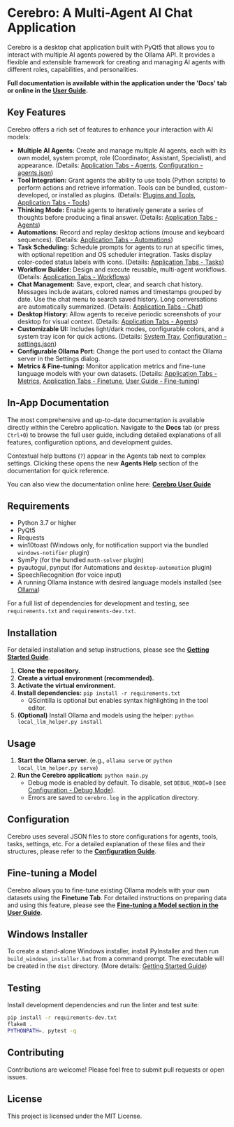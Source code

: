 # Cerebro: A Multi-Agent AI Chat Application

Cerebro is a desktop chat application built with PyQt5 that allows you to interact with multiple AI agents powered by the Ollama API. It provides a flexible and extensible framework for creating and managing AI agents with different roles, capabilities, and personalities.

**Full documentation is available within the application under the 'Docs' tab or online in the [User Guide](docs/user_guide.md).**

## Key Features

Cerebro offers a rich set of features to enhance your interaction with AI models:

*   **Multiple AI Agents:** Create and manage multiple AI agents, each with its own model, system prompt, role (Coordinator, Assistant, Specialist), and appearance. (Details: [Application Tabs - Agents](docs/app_tabs.md#agents-tab), [Configuration - agents.json](docs/configuration.md#agentsjson))
*   **Tool Integration:** Grant agents the ability to use tools (Python scripts) to perform actions and retrieve information. Tools can be bundled, custom-developed, or installed as plugins. (Details: [Plugins and Tools](docs/plugins.md), [Application Tabs - Tools](docs/app_tabs.md#tools-tab))
*   **Thinking Mode:** Enable agents to iteratively generate a series of thoughts before producing a final answer. (Details: [Application Tabs - Agents](docs/app_tabs.md#agents-tab))
*   **Automations:** Record and replay desktop actions (mouse and keyboard sequences). (Details: [Application Tabs - Automations](docs/app_tabs.md#automations-tab))
*   **Task Scheduling:** Schedule prompts for agents to run at specific times, with optional repetition and OS scheduler integration. Tasks display color-coded status labels with icons. (Details: [Application Tabs - Tasks](docs/app_tabs.md#tasks-tab))
*   **Workflow Builder:** Design and execute reusable, multi-agent workflows. (Details: [Application Tabs - Workflows](docs/app_tabs.md#workflows-tab))
* **Chat Management:** Save, export, clear, and search chat history. Messages include avatars, colored names and timestamps grouped by date. Use the chat menu to search saved history. Long conversations are automatically summarized. (Details: [Application Tabs - Chat](docs/app_tabs.md#chat-tab))
*   **Desktop History:** Allow agents to receive periodic screenshots of your desktop for visual context. (Details: [Application Tabs - Agents](docs/app_tabs.md#agents-tab))
*   **Customizable UI:** Includes light/dark modes, configurable colors, and a system tray icon for quick actions. (Details: [System Tray](docs/system_tray.md), [Configuration - settings.json](docs/configuration.md#settingsjson))
*   **Configurable Ollama Port:** Change the port used to contact the Ollama server in the Settings dialog.
*   **Metrics & Fine-tuning:** Monitor application metrics and fine-tune language models with your own datasets. (Details: [Application Tabs - Metrics](docs/app_tabs.md#metrics-tab), [Application Tabs - Finetune](docs/app_tabs.md#finetune-tab), [User Guide - Fine-tuning](docs/user_guide.md#fine-tuning-a-model))

## In-App Documentation

The most comprehensive and up-to-date documentation is available directly within the Cerebro application. Navigate to the **Docs** tab (or press `Ctrl+0`) to browse the full user guide, including detailed explanations of all features, configuration options, and development guides.

Contextual help buttons (`?`) appear in the Agents tab next to complex settings. Clicking these opens the new **Agents Help** section of the documentation for quick reference.

You can also view the documentation online here: **[Cerebro User Guide](docs/user_guide.md)**

## Requirements

*   Python 3.7 or higher
*   PyQt5
*   Requests
*   win10toast (Windows only, for notification support via the bundled `windows-notifier` plugin)
*   SymPy (for the bundled `math-solver` plugin)
*   pyautogui, pynput (for Automations and `desktop-automation` plugin)
*   SpeechRecognition (for voice input)
*   A running Ollama instance with desired language models installed (see [Ollama](https://ollama.ai/))

For a full list of dependencies for development and testing, see `requirements.txt` and `requirements-dev.txt`.

## Installation

For detailed installation and setup instructions, please see the **[Getting Started Guide](docs/getting_started.md)**.

1.  **Clone the repository.**
2.  **Create a virtual environment (recommended).**
3.  **Activate the virtual environment.**
4.  **Install dependencies:** `pip install -r requirements.txt`
    *   QScintilla is optional but enables syntax highlighting in the tool editor.
5.  **(Optional)** Install Ollama and models using the helper: `python local_llm_helper.py install`

## Usage

1.  **Start the Ollama server.** (e.g., `ollama serve` or `python local_llm_helper.py serve`)
2.  **Run the Cerebro application:** `python main.py`
    *   Debug mode is enabled by default. To disable, set `DEBUG_MODE=0` (see [Configuration - Debug Mode](docs/configuration.md#understanding-debug-mode)).
    *   Errors are saved to `cerebro.log` in the application directory.

## Configuration

Cerebro uses several JSON files to store configurations for agents, tools, tasks, settings, etc. For a detailed explanation of these files and their structures, please refer to the **[Configuration Guide](docs/configuration.md)**.

## Fine-tuning a Model

Cerebro allows you to fine-tune existing Ollama models with your own datasets using the **Finetune Tab**. For detailed instructions on preparing data and using this feature, please see the **[Fine-tuning a Model section in the User Guide](docs/user_guide.md#fine-tuning-a-model)**.

## Windows Installer

To create a stand-alone Windows installer, install PyInstaller and then run `build_windows_installer.bat` from a command prompt. The executable will be created in the `dist` directory. (More details: [Getting Started Guide](docs/getting_started.md))

## Testing

Install development dependencies and run the linter and test suite:
```bash
pip install -r requirements-dev.txt
flake8 .
PYTHONPATH=. pytest -q
```

## Contributing

Contributions are welcome! Please feel free to submit pull requests or open issues.

## License

This project is licensed under the MIT License.
